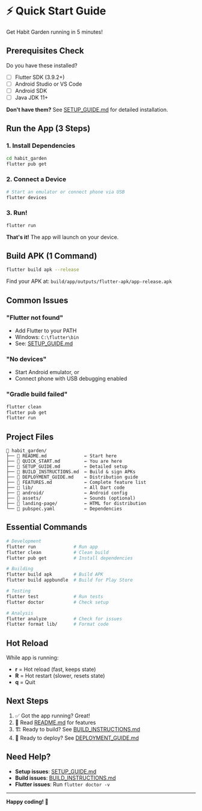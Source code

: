 # ⚡ Quick Start Guide

Get Habit Garden running in 5 minutes!

## Prerequisites Check

Do you have these installed?
- [ ] Flutter SDK (3.9.2+)
- [ ] Android Studio or VS Code
- [ ] Android SDK
- [ ] Java JDK 11+

**Don't have them?** See [SETUP_GUIDE.md](./SETUP_GUIDE.md) for detailed installation.

## Run the App (3 Steps)

### 1. Install Dependencies
```bash
cd habit_garden
flutter pub get
```

### 2. Connect a Device
```bash
# Start an emulator or connect phone via USB
flutter devices
```

### 3. Run!
```bash
flutter run
```

**That's it!** The app will launch on your device.

## Build APK (1 Command)

```bash
flutter build apk --release
```

Find your APK at: `build/app/outputs/flutter-apk/app-release.apk`

## Common Issues

### "Flutter not found"
- Add Flutter to your PATH
- Windows: `C:\flutter\bin`
- See: [SETUP_GUIDE.md](./SETUP_GUIDE.md)

### "No devices"
- Start Android emulator, or
- Connect phone with USB debugging enabled

### "Gradle build failed"
```bash
flutter clean
flutter pub get
flutter run
```

## Project Files

```
📁 habit_garden/
├── 📄 README.md              ← Start here
├── 📄 QUICK_START.md         ← You are here
├── 📄 SETUP_GUIDE.md         ← Detailed setup
├── 📄 BUILD_INSTRUCTIONS.md  ← Build & sign APKs
├── 📄 DEPLOYMENT_GUIDE.md    ← Distribution guide
├── 📄 FEATURES.md            ← Complete feature list
├── 📁 lib/                   ← All Dart code
├── 📁 android/               ← Android config
├── 📁 assets/                ← Sounds (optional)
├── 📁 landing-page/          ← HTML for distribution
└── 📄 pubspec.yaml           ← Dependencies
```

## Essential Commands

```bash
# Development
flutter run              # Run app
flutter clean            # Clean build
flutter pub get          # Install dependencies

# Building
flutter build apk        # Build APK
flutter build appbundle  # Build for Play Store

# Testing
flutter test             # Run tests
flutter doctor           # Check setup

# Analysis
flutter analyze          # Check for issues
flutter format lib/      # Format code
```

## Hot Reload

While app is running:
- **r** = Hot reload (fast, keeps state)
- **R** = Hot restart (slower, resets state)
- **q** = Quit

## Next Steps

1. ✅ Got the app running? Great!
2. 📖 Read [README.md](./README.md) for features
3. 🏗️ Ready to build? See [BUILD_INSTRUCTIONS.md](./BUILD_INSTRUCTIONS.md)
4. 🚀 Ready to deploy? See [DEPLOYMENT_GUIDE.md](./DEPLOYMENT_GUIDE.md)

## Need Help?

- **Setup issues**: [SETUP_GUIDE.md](./SETUP_GUIDE.md)
- **Build issues**: [BUILD_INSTRUCTIONS.md](./BUILD_INSTRUCTIONS.md)
- **Flutter issues**: Run `flutter doctor -v`

---

**Happy coding! 🌱**
